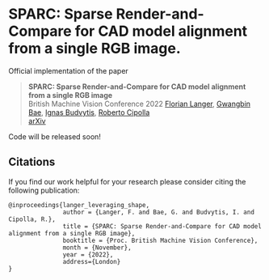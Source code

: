 # SPARC: Sparse Render-and-Compare for CAD model alignment from a single RGB image.

Official implementation of the paper

> **SPARC: Sparse Render-and-Compare for CAD model alignment from a single RGB image** \
> British Machine Vision Conference 2022
> [Florian Langer][flo], [Gwangbin Bae][gb], [Ignas Budvytis][ignas], [Roberto Cipolla][roberto] \
> [arXiv][1]

Code will be released soon!




## Citations
If you find our work helpful for your research please consider citing the following publication:
```
@inproceedings{langer_leveraging_shape,
               author = {Langer, F. and Bae, G. and Budvytis, I. and Cipolla, R.},
               title = {SPARC: Sparse Render-and-Compare for CAD model alignment from a single RGB image},
               booktitle = {Proc. British Machine Vision Conference},
               month = {November},
               year = {2022},
               address={London}
}
```

[1]: https://arxiv.org/
[flo]: https://www.florianlanger.co.uk
[roberto]: https://mi.eng.cam.ac.uk/~cipolla/
[ignas]: http://mi.eng.cam.ac.uk/~ib255/
[gb]: https://www.baegwangbin.com/about

